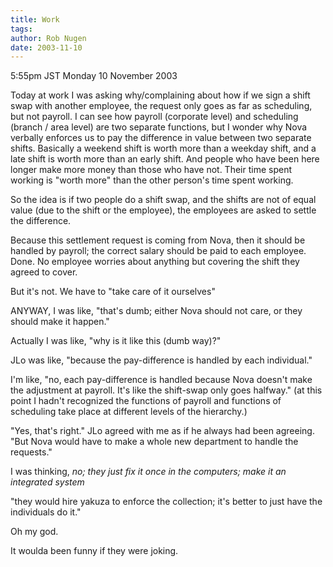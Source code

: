 ```yaml
---
title: Work
tags: 
author: Rob Nugen
date: 2003-11-10
---
```


<p class=date>5:55pm JST Monday 10 November 2003</p>

<p>Today at work I was asking why/complaining about how if we sign a
shift swap with another employee, the request only goes as far as
scheduling, but not payroll.  I can see how payroll (corporate level)
and scheduling (branch / area level) are two separate functions, but I
wonder why Nova verbally enforces us to pay the difference in value
between two separate shifts.  Basically a weekend shift is worth more
than a weekday shift, and a late shift is worth more than an early
shift.  And people who have been here longer make more money than
those who have not.  Their time spent working is "worth more" than the
other person's time spent working.</p>

<p>So the idea is if two people do a shift swap, and the shifts are
not of equal value (due to the shift or the employee), the employees
are asked to settle the difference.</p>

<p>Because this settlement request is coming from Nova, then it should
be handled by payroll; the correct salary should be paid to each
employee.  Done.  No employee worries about anything but covering the
shift they agreed to cover.</p>

<p>But it's not.  We have to "take care of it ourselves"</p>

<p>ANYWAY, I was like, "that's dumb; either Nova should not care, or
they should make it happen."</p>

<p>Actually I was like, "why is it like this (dumb way)?"</p>

<p>JLo was like, "because the pay-difference is handled by each
individual."</p>

<p>I'm like, "no, each pay-difference is handled because Nova doesn't
make the adjustment at payroll.  It's like the shift-swap only goes
halfway."  (at this point I hadn't recognized the functions of payroll
and functions of scheduling take place at different levels of the
hierarchy.)</p>

<p>"Yes, that's right."  JLo agreed with me as if he always had been
agreeing.  "But Nova would have to make a whole new department to
handle the requests."</p>

<p>I was thinking, <em>no; they just fix it once in the computers;
make it an integrated system</em></p>

<p>"they would hire yakuza to enforce the collection; it's better to
just have the individuals do it."</p>

<p>Oh my god.</p>

<p>It woulda been funny if they were joking.</p>
